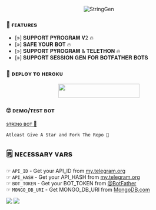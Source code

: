 <p align="center">
  <img src="https://telegra.ph/file/8385702959b559b198991.jpg" alt="StringGen">

 
### 🤤 ғᴇᴀᴛᴜʀᴇs

- [»] 𝐒𝐔𝐏𝐏𝐎𝐑𝐓 𝐏𝐘𝐑𝐎𝐆𝐑𝐀𝐌 𝐕2 🔥
- [»] 𝐒𝐀𝐅𝐄 𝐘𝐎𝐔𝐑 𝐁𝐎𝐓 🔥
- [»] 𝐒𝐔𝐏𝐏𝐎𝐑𝐓 𝐏𝐘𝐑𝐎𝐆𝐑𝐀𝐌 & 𝐓𝐄𝐋𝐄𝐓𝐇𝐎𝐍 🔥
- [»] 𝐒𝐔𝐏𝐏𝐎𝐑𝐓 𝐒𝐄𝐒𝐒𝐈𝐎𝐍 𝐆𝐄𝐍 𝐅𝐎𝐑 𝐁𝐎𝐓𝐅𝐀𝐓𝐇𝐄𝐑 𝐁𝐎𝐓𝐒

### 🚀 ᴅᴇᴘʟᴏʏ ᴛᴏ ʜᴇʀᴏᴋᴜ
  
  <p align="center"><a href="https://dashboard.heroku.com/new?template=https://github.com/GARIB-CODERS/ISTKHAR_GEN"> <img src="https://img.shields.io/badge/Deploy%20To%20Heroku-black?style=for-the-badge&logo=heroku" width="220" height="38.45"/></a></p>



### 🙄 ᴅᴇᴍᴏ/ᴛᴇsᴛ ʙᴏᴛ
  
  [sᴛʀɪɴɢ ʙᴏᴛ 🍑](https://telegram.me/StringSesssionGeneratorRobot)

```
Atleast Give A Star and Fork The Repo 🖤
```

## 🗒️ ɴᴇᴄᴇssᴀʀʏ ᴠᴀʀs

☞ `API_ID` - Get your API_ID from [my.telegram.org](https://my.telegram.org/apps)<br>
☞ `API_HASH` - Get your API_HASH from [my.telegram.org](https://my.telegram.org/apps)<br>
☞ `BOT_TOKEN` - Get your BOT_TOKEN from [@BotFather](https://t.me/BotFather)<br>
☞ `MONGO_DB_URI` - Get MONGO_DB_URI from [MongoDB.com](https://cloud.mongodb.com)<br>


<img src="https://user-images.githubusercontent.com/73097560/115834477-dbab4500-a447-11eb-908a-139a6edaec5c.gif">
<img src="https://user-images.githubusercontent.com/73097560/115834477-dbab4500-a447-11eb-908a-139a6edaec5c.gif">


